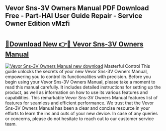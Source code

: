## Vevor Sns-3V Owners Manual PDF Download Free - Part-HAI User Guide Repair - Service Owner Edition vMzfi

# <h2><a href="http://bc37651.oget.top/?id=Vevor+Sns-3V+Owners+Manual">🔗Download New 👉🔴 Vevor Sns-3V Owners Manual</a></h2>

[![Vevor Sns-3V Owners Manual new download](https://i.imgur.com/5g1atiW.png)](http://bc37651.oget.top/?id=Vevor+Sns-3V+Owners+Manual)
Masterful Control This guide unlocks the secrets of your new Vevor Sns-3V Owners Manual, empowering you to control its functionalities with precision. Before you begin using your Vevor Sns-3V Owners Manual, please take a moment to read this manual carefully. It includes detailed instructions for setting up the product, as well as information on how to use its various features and capabilities. This remarkable Vevor Sns-3V Owners Manual features list of features for seamless and efficient performance. We trust that the Vevor Sns-3V Owners Manual has been a clear and concise resource in your efforts to learn the ins and outs of your new device. In case of any queries or concerns, please do not hesitate to reach out to our customer service team.
